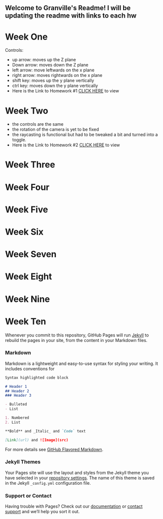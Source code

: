 ## Welcome to Granville's Readme! I will be updating the readme with links to each hw

# Week One
Controls: 
- up arrow: moves up the Z plane 
- Down arrow: moves down the Z plane 
- left arrow: move leftwards on the x plane
- right arrow: moves rightwards on the x plane
- shift key: moves up the y plane vertically
- ctrl key: moves down the y plane vertically
- Here is the Link to Homework #1 [CLICK HERE](https://Gman9000.github.io/GranvilleCreativeWeb.github.io/gj506HW1.html) to view

# Week Two
- the controls are the same
- the rotation of the camera is yet to be fixed
- the raycasting is functional but had to be tweaked a bit and turned into a toggle.
- Here is the Link to Homework #2 [CLICK HERE](https://Gman9000.github.io/GranvilleCreativeWeb.github.io/gj506HW2.html) to view
# Week Three
# Week Four
# Week Five
# Week Six
# Week Seven
# Week Eight
# Week Nine
# Week Ten



Whenever you commit to this repository, GitHub Pages will run [Jekyll](https://jekyllrb.com/) to rebuild the pages in your site, from the content in your Markdown files.

### Markdown

Markdown is a lightweight and easy-to-use syntax for styling your writing. It includes conventions for

```markdown
Syntax highlighted code block

# Header 1
## Header 2
### Header 3

- Bulleted
- List

1. Numbered
2. List

**Bold** and _Italic_ and `Code` text

[Link](url) and ![Image](src)
```

For more details see [GitHub Flavored Markdown](https://guides.github.com/features/mastering-markdown/).

### Jekyll Themes

Your Pages site will use the layout and styles from the Jekyll theme you have selected in your [repository settings](https://github.com/Gman9000/Gman9000.github.io/settings). The name of this theme is saved in the Jekyll `_config.yml` configuration file.

### Support or Contact

Having trouble with Pages? Check out our [documentation](https://help.github.com/categories/github-pages-basics/) or [contact support](https://github.com/contact) and we’ll help you sort it out.
